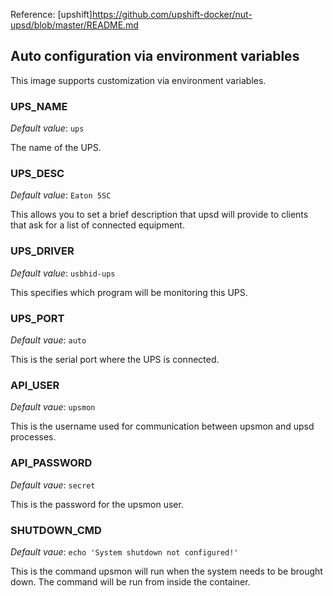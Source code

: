 Reference: [upshift]https://github.com/upshift-docker/nut-upsd/blob/master/README.md

## Auto configuration via environment variables

This image supports customization via environment variables.

### UPS_NAME

*Default value*: `ups`

The name of the UPS.

### UPS_DESC

*Default value*: `Eaton 5SC`

This allows you to set a brief description that upsd will provide to clients that ask for a list of connected equipment.

### UPS_DRIVER

*Default value*: `usbhid-ups`

This specifies which program will be monitoring this UPS.

### UPS_PORT

*Default vaue*: `auto`

This is the serial port where the UPS is connected.

### API_USER

*Default vaue*: `upsmon`

This is the username used for communication between upsmon and upsd processes.

### API_PASSWORD

*Default vaue*: `secret`

This is the password for the upsmon user.

### SHUTDOWN_CMD

*Default vaue*: `echo 'System shutdown not configured!'`

This is the command upsmon will run when the system needs to be brought down. The command will be run from inside the container.
